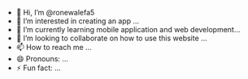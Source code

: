 - 👋 Hi, I’m @ronewalefa5
- 👀 I’m interested in creating an app ...
- 🌱 I’m currently learning mobile application and web development...
- 💞️ I’m looking to collaborate on how to use this website ...
- 📫 How to reach me ...
- 😄 Pronouns: ...
- ⚡ Fun fact: ...

<!---
ronewalefa5/ronewalefa5 is a ✨ special ✨ repository because its `README.md` (this file) appears on your GitHub profile.
You can click the Preview link to take a look at your changes.
--->
